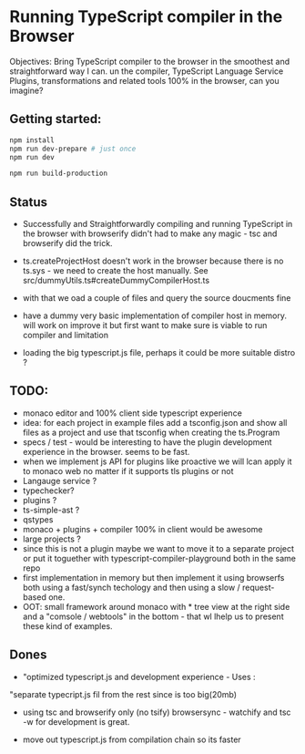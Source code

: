 # Running TypeScript compiler in the Browser

Objectives: Bring TypeScript compiler to the browser in the smoothest and straightforward way I can. un the compiler, TypeScript Language Service
Plugins, transformations and related tools 100% in the browser, can you imagine?

## Getting started: 
```sh
npm install
npm run dev-prepare # just once
npm run dev

npm run build-production
```

## Status

 * Successfully and Straightforwardly compiling and running TypeScript in the browser with browserify  didn't had to make any magic - tsc and browserify did the trick.

 * ts.createProjectHost doesn't work in the browser because there is no ts.sys - we need to create the host manually. See src/dummyUtils.ts#createDummyCompilerHost.ts

 * with that we oad a couple of files and query the source doucments fine

  * have a dummy very basic implementation of compiler host in memory. will work on improve it but first want to make sure is viable to run compiler and limitation
  
  * loading the big typescript.js file, perhaps it could be more suitable distro ?


## TODO: 
 * monaco editor and 100% client side typescript experience
 * idea: for each project in example files add a tsconfig.json and show all files as a project and use that tsconfig when creating the ts.Program
 * specs / test - would be interesting to have the plugin development experience in the browser. seems to be fast.
 * when we implement js API for plugins like proactive we will lcan apply it to monaco web no matter if it supports tls plugins or not
 * Langauge service ? 
 * typechecker? 
 * plugins ? 
 * ts-simple-ast ? 
 * qstypes
 * monaco + plugins + compiler 100% in client would be awesome
 * large projects ?
 * since this is not a plugin maybe we want to move it to a separate project or put it toguether with typescript-compiler-playground both in the same repo
 * first implementation in memory but then implement it using browserfs both using a fast/synch techology and then using  a slow / request-based one.
 * OOT: small framework around monaco with * tree view at the right side and a "comsole / webtools" in the bottom - that wl lhelp us to present these kind of examples. 

## Dones

 *  "optimized typescript.js and development experience - Uses : 

  "separate typecript.js fil from the rest since is too big(20mb)
  * using tsc and browserify only (no tsify)
  browsersync - watchify and tsc -w for development is great.


 * move out typescript.js from compilation chain so its faster